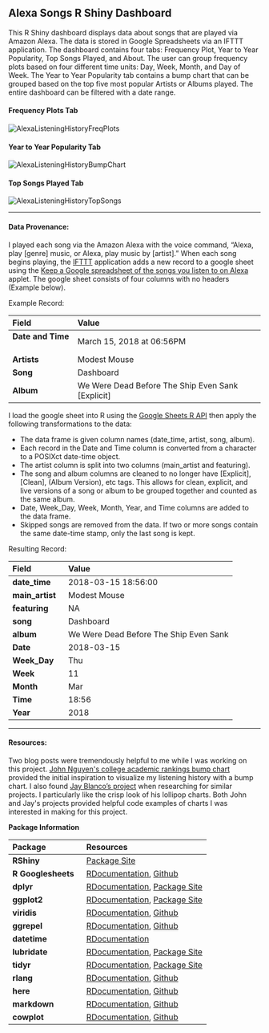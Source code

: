 ## Alexa Songs R Shiny Dashboard

This R Shiny dashboard displays data about songs that are played via Amazon Alexa. The data is stored in Google Spreadsheets via an IFTTT application. The dashboard contains four tabs: Frequency Plot, Year to Year Popularity, Top Songs Played, and About. The user can group frequency plots based on four different time units: Day, Week, Month, and Day of Week. The Year to Year Popularity tab contains a bump chart that can be grouped based on the top five most popular Artists or Albums played. The entire dashboard can be filtered with a date range.

#### Frequency Plots Tab
![AlexaListeningHistoryFreqPlots](https://user-images.githubusercontent.com/7990117/54166228-9f205900-443a-11e9-8a85-7b21a69fe8c6.png)

#### Year to Year Popularity Tab
![AlexaListeningHistoryBumpChart](https://user-images.githubusercontent.com/7990117/54166225-9b8cd200-443a-11e9-8364-34e5009fa488.png)

#### Top Songs Played Tab
![AlexaListeningHistoryTopSongs](https://user-images.githubusercontent.com/7990117/54166230-a21b4980-443a-11e9-8b40-d50938de92f8.png)

----

#### Data Provenance:

I played each song via the Amazon Alexa with the voice command, “Alexa, play [genre] music, or Alexa, play music by [artist].” When each song begins playing, the [IFTTT](https://ifttt.com/) application adds a new record to a google sheet using the [Keep a Google spreadsheet of the songs you listen to on Alexa](https://ifttt.com/applets/72041438d-keep-a-google-spreadsheet-of-the-songs-you-listen-to-on-alexa) applet. The google sheet consists of four columns with no headers (Example below).

Example Record:

| Field             	   | Value								               |
|:------------------------ |:------------------------------------------------- |
| **Date and Time** &nbsp; | March 15, 2018 at 06:56PM 						   |
| **Artists**			   | Modest Mouse 									   |
| **Song**				   | Dashboard 										   |
| **Album**				   | We Were Dead Before The Ship Even Sank [Explicit] |

I load the google sheet into R using the [Google Sheets R API](https://github.com/jennybc/googlesheets) then apply the following transformations to the data:
+ The data frame is given column names (date_time, artist, song, album).
+ Each record in the Date and Time column is converted from a character to a POSIXct date-time object.
+ The artist column is split into two columns (main_artist and featuring).
+ The song and album columns are cleaned to no longer have [Explicit], [Clean], (Album Version), etc tags. This allows for clean, explicit, and live versions of a song or album to be grouped together and counted as the same album.
+ Date, Week_Day, Week, Month, Year, and Time columns are added to the data frame.
+ Skipped songs are removed from the data. If two or more songs contain the same date-time stamp, only the last song is kept.

Resulting Record:

| Field 		         | Value								  |
|:--------------		 |:-------------------------------------- |
|**date_time**		     | 2018-03-15 18:56:00 					  |
|**main_artist**  &nbsp; | Modest Mouse 						  |
|**featuring**		     | NA 									  |
|**song**				 | Dashboard 							  |
|**album**				 | We Were Dead Before The Ship Even Sank |
|**Date**				 | 2018-03-15 							  |
|**Week_Day**			 | Thu 									  |
|**Week**				 | 11 									  |
|**Month**				 | Mar 									  |
|**Time**				 | 18:56 								  |
|**Year**				 | 2018 								  |

----

#### Resources:

Two blog posts were tremendously helpful to me while I was working on this project. [John Nguyen's college academic rankings bump chart](http://data-slinky.com/2016/07/31/bump_charts.html) provided the initial inspiration to visualize my listening history with a bump chart. I also found [Jay Blanco’s project](http://www.jayblanco.com/blog/2016/7/9/using-lastfm-and-r-to-understand-my-music-listening-habits) when researching for similar projects. I particularly like the crisp look of his lollipop charts. Both John and Jay's projects provided helpful code examples of charts I was interested in making for this project. 

**Package Information**

| Package            		| Resources |
|:------------------------- |:--------- |
| **RShiny**         		| [Package Site](https://shiny.rstudio.com/reference/shiny/1.1.0/) |
| **R Googlesheets** &nbsp; | [RDocumentation](https://www.rdocumentation.org/packages/googlesheets/versions/0.3.0), [Github](https://github.com/jennybc/googlesheets) |
| **dplyr**					| [RDocumentation](https://www.rdocumentation.org/packages/dplyr/versions/0.7.6), [Package Site](https://dplyr.tidyverse.org/) |
| **ggplot2**	   		    | [RDocumentation](https://www.rdocumentation.org/packages/ggplot2/versions/3.0.0), [Package Site](https://ggplot2.tidyverse.org/) | 
| **viridis**				| [RDocumentation](https://www.rdocumentation.org/packages/viridis/versions/0.5.1), [Github](https://github.com/sjmgarnier/viridis) |
| **ggrepel**		 		| [RDocumentation](https://www.rdocumentation.org/packages/ggrepel/versions/0.8.0), [Github](https://github.com/slowkow/ggrepel) |
| **datetime**				| [RDocumentation](https://www.rdocumentation.org/packages/datetime/versions/0.1.3) |
| **lubridate**				| [RDocumentation](https://www.rdocumentation.org/packages/lubridate/versions/1.7.4), [Package Site](https://lubridate.tidyverse.org/) |
| **tidyr** 			    | [RDocumentation](https://www.rdocumentation.org/packages/tidyr/versions/0.8.1), [Package Site](https://tidyr.tidyverse.org/) |
| **rlang**			 		| [RDocumentation](https://www.rdocumentation.org/packages/rlang/versions/0.2.1), [Github](https://github.com/r-lib/rlang) |
| **here** 			 		| [RDocumentation](https://www.rdocumentation.org/packages/here/versions/0.1), [Github](https://github.com/r-lib/here) |
| **markdown**				| [RDocumentation](https://www.rdocumentation.org/packages/markdown), [Github](https://github.com/rstudio/markdown) |
| **cowplot**				| [RDocumentation](https://www.rdocumentation.org/packages/cowplot), [Github](https://github.com/wilkelab/cowplot) |

